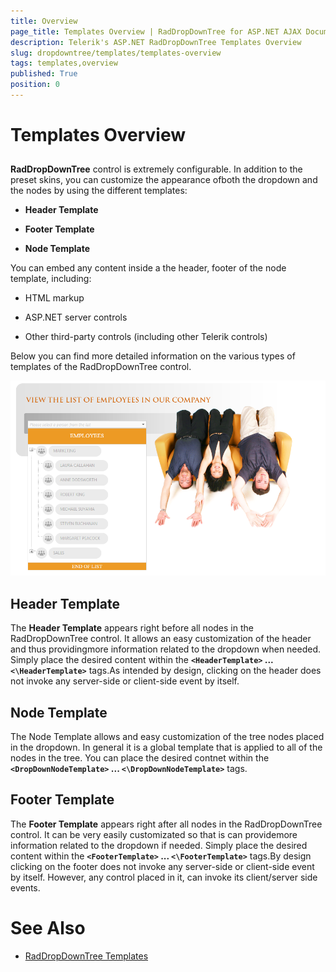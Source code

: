 ```yaml
---
title: Overview
page_title: Templates Overview | RadDropDownTree for ASP.NET AJAX Documentation
description: Telerik's ASP.NET RadDropDownTree Templates Overview
slug: dropdowntree/templates/templates-overview
tags: templates,overview
published: True
position: 0
---
```


# Templates Overview



## 

**RadDropDownTree** control is extremely configurable. In addition to the preset skins, you can customize the appearance ofboth the dropdown and the nodes by using the different templates:

* **Header Template**

* **Footer Template**

* **Node Template**

You can embed any content inside a the header, footer of the node template, including:

* HTML markup

* ASP.NET server controls

* Other third-party controls (including other Telerik controls)

Below you can find more detailed information on the various types of templates of the RadDropDownTree control.

![dropdowntree templates](images/dropdowntree_templates.png)

## Header Template

The **Header Template** appears right before all nodes in the RadDropDownTree control. It allows an easy customization of the header and thus providingmore information related to the dropdown when needed. Simply place the desired content within the **`<HeaderTemplate>` ... `<\HeaderTemplate>`** tags.As intended by design, clicking on the header does not invoke any server-side or client-side event by itself.

## Node Template

The Node Template allows and easy customization of the tree nodes placed in the dropdown. In general it is a global template that is applied to all of the nodes in the tree. You can place the desired contnet within the **`<DropDownNodeTemplate>` ... `<\DropDownNodeTemplate>`** tags.

## Footer Template

The **Footer Template** appears right after all nodes in the RadDropDownTree control. It can be very easily customizated so that is can providemore information related to the dropdown if needed. Simply place the desired content within the **`<FooterTemplate>` ... `<\FooterTemplate>`** tags.By design clicking on the footer does not invoke any server-side or client-side event by itself. However, any control placed in it, can invoke its client/server side events.

# See Also

 * [RadDropDownTree Templates](http://demos.telerik.com/aspnet-ajax/dropdowntree/examples/functionality/templates/defaultcs.aspx)
